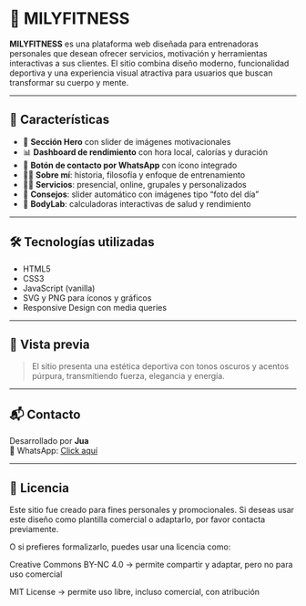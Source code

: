 
# 💪 MILYFITNESS

**MILYFITNESS** es una plataforma web diseñada para entrenadoras personales que desean ofrecer servicios, motivación y herramientas interactivas a sus clientes. El sitio combina diseño moderno, funcionalidad deportiva y una experiencia visual atractiva para usuarios que buscan transformar su cuerpo y mente.

---

## 🚀 Características

- 🎯 **Sección Hero** con slider de imágenes motivacionales
- 📊 **Dashboard de rendimiento** con hora local, calorías y duración
- 📱 **Botón de contacto por WhatsApp** con ícono integrado
- 🧘‍♀️ **Sobre mí**: historia, filosofía y enfoque de entrenamiento
- 🏋️‍♀️ **Servicios**: presencial, online, grupales y personalizados
- 📸 **Consejos**: slider automático con imágenes tipo “foto del día”
- 🧮 **BodyLab**: calculadoras interactivas de salud y rendimiento

---

## 🛠️ Tecnologías utilizadas

- HTML5
- CSS3
- JavaScript (vanilla)
- SVG y PNG para íconos y gráficos
- Responsive Design con media queries

---



## 📸 Vista previa

> El sitio presenta una estética deportiva con tonos oscuros y acentos púrpura, transmitiendo fuerza, elegancia y energía.

---

## 📬 Contacto

Desarrollado por **Jua**  
📱 WhatsApp: [Click aquí](https://wa.me/573148593204)

---

## 📄 Licencia

Este sitio fue creado para fines personales y promocionales. Si deseas usar este diseño como plantilla comercial o adaptarlo, por favor contacta previamente.

O si prefieres formalizarlo, puedes usar una licencia como:

Creative Commons BY-NC 4.0 → permite compartir y adaptar, pero no para uso comercial

MIT License → permite uso libre, incluso comercial, con atribución

